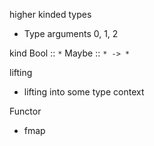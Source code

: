 higher kinded types

- Type arguments 0, 1, 2

kind
Bool :: `*`
Maybe :: `* -> *`

lifting

- lifting into some type context

Functor

- fmap
